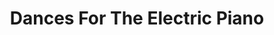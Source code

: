 ---
ee_id_show: '4223'
title: Dances For The Electric Piano
url: dances-for-the-electric-piano
live_url:
year: '2014'
venue: Institute of Contemporary Arts
state_country: London
type:
dates:
wwwnews:
wwweblast:
pitch: London debut (as part of the slow and rambling world tour) of my piano suite
  / club bangerz Dances For The Electric Piano. Wz loud.
ps:
layout: shows
---